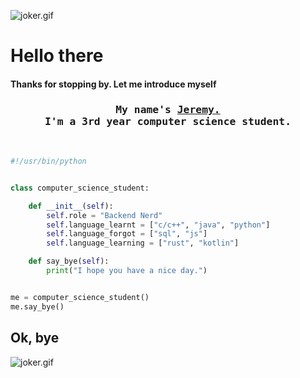 ![joker.gif](https://media1.tenor.com/m/X100JAqP_TwAAAAC/the-joker-jared-leto.gif)

# Hello there
#### Thanks for stopping by. Let me introduce myself 

<h3 align="center">
        <samp>My name's  
                <b><a target="_blank" href="https://github.com/jemhv">Jeremy.</a></b>
          <br>
                <b>I'm a 3rd year computer science student.</b>
          <br>
                <b></b>
        </samp>
</h3>
<br>

```python
#!/usr/bin/python


class computer_science_student:

    def __init__(self):
        self.role = "Backend Nerd"
        self.language_learnt = ["c/c++", "java", "python"]
        self.language_forgot = ["sql", "js"]
        self.language_learning = ["rust", "kotlin"]

    def say_bye(self):
        print("I hope you have a nice day.")


me = computer_science_student()
me.say_bye()
```

## Ok, bye 
![joker.gif](https://media1.tenor.com/m/XGCDxCe9cZcAAAAC/heath-ledger-joker.gif)

